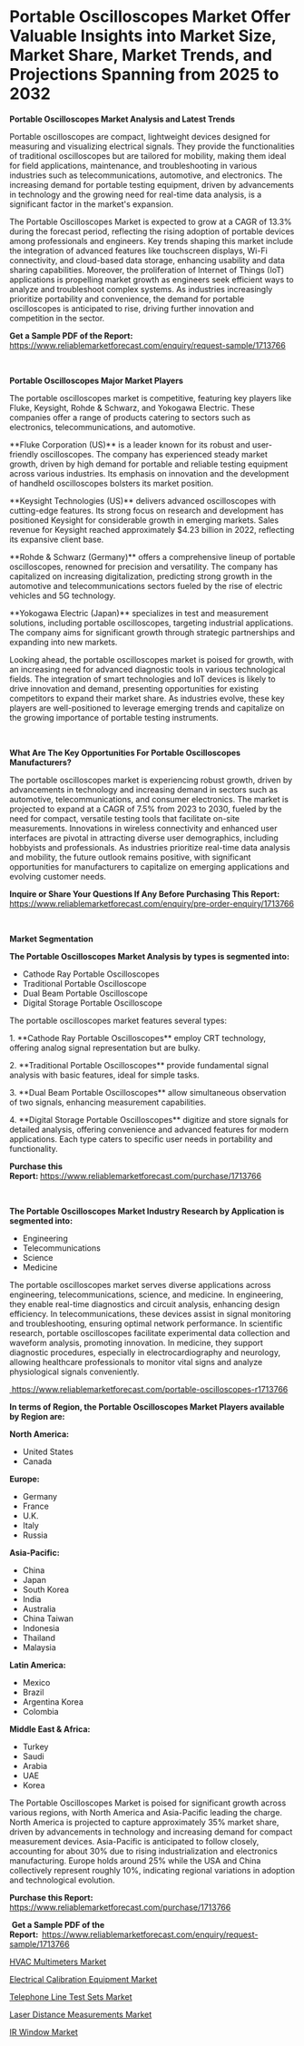 <p><h1>Portable Oscilloscopes Market Offer Valuable Insights into Market Size, Market Share, Market Trends, and Projections Spanning from 2025 to 2032</h1></p><p><strong>Portable Oscilloscopes Market Analysis and Latest Trends</strong></p>
<p><p>Portable oscilloscopes are compact, lightweight devices designed for measuring and visualizing electrical signals. They provide the functionalities of traditional oscilloscopes but are tailored for mobility, making them ideal for field applications, maintenance, and troubleshooting in various industries such as telecommunications, automotive, and electronics. The increasing demand for portable testing equipment, driven by advancements in technology and the growing need for real-time data analysis, is a significant factor in the market's expansion.</p><p>The Portable Oscilloscopes Market is expected to grow at a CAGR of 13.3% during the forecast period, reflecting the rising adoption of portable devices among professionals and engineers. Key trends shaping this market include the integration of advanced features like touchscreen displays, Wi-Fi connectivity, and cloud-based data storage, enhancing usability and data sharing capabilities. Moreover, the proliferation of Internet of Things (IoT) applications is propelling market growth as engineers seek efficient ways to analyze and troubleshoot complex systems. As industries increasingly prioritize portability and convenience, the demand for portable oscilloscopes is anticipated to rise, driving further innovation and competition in the sector.</p></p>
<p><strong>Get a Sample PDF of the Report:&nbsp;</strong> <a href="https://www.reliablemarketforecast.com/enquiry/request-sample/1713766?utm_campaign=1842&utm_medium=2&utm_source=Github&utm_content=ia&utm_term=28032025&utm_id=portable-oscilloscopes">https://www.reliablemarketforecast.com/enquiry/request-sample/1713766</a></p>
<p>&nbsp;</p>
<p><strong>Portable Oscilloscopes Major Market Players</strong></p>
<p><p>The portable oscilloscopes market is competitive, featuring key players like Fluke, Keysight, Rohde & Schwarz, and Yokogawa Electric. These companies offer a range of products catering to sectors such as electronics, telecommunications, and automotive.</p><p>**Fluke Corporation (US)** is a leader known for its robust and user-friendly oscilloscopes. The company has experienced steady market growth, driven by high demand for portable and reliable testing equipment across various industries. Its emphasis on innovation and the development of handheld oscilloscopes bolsters its market position.</p><p>**Keysight Technologies (US)** delivers advanced oscilloscopes with cutting-edge features. Its strong focus on research and development has positioned Keysight for considerable growth in emerging markets. Sales revenue for Keysight reached approximately $4.23 billion in 2022, reflecting its expansive client base.</p><p>**Rohde & Schwarz (Germany)** offers a comprehensive lineup of portable oscilloscopes, renowned for precision and versatility. The company has capitalized on increasing digitalization, predicting strong growth in the automotive and telecommunications sectors fueled by the rise of electric vehicles and 5G technology.</p><p>**Yokogawa Electric (Japan)** specializes in test and measurement solutions, including portable oscilloscopes, targeting industrial applications. The company aims for significant growth through strategic partnerships and expanding into new markets.</p><p>Looking ahead, the portable oscilloscopes market is poised for growth, with an increasing need for advanced diagnostic tools in various technological fields. The integration of smart technologies and IoT devices is likely to drive innovation and demand, presenting opportunities for existing competitors to expand their market share. As industries evolve, these key players are well-positioned to leverage emerging trends and capitalize on the growing importance of portable testing instruments.</p></p>
<p>&nbsp;</p>
<p><strong>What Are The Key Opportunities For Portable Oscilloscopes Manufacturers?</strong></p>
<p><p>The portable oscilloscopes market is experiencing robust growth, driven by advancements in technology and increasing demand in sectors such as automotive, telecommunications, and consumer electronics. The market is projected to expand at a CAGR of 7.5% from 2023 to 2030, fueled by the need for compact, versatile testing tools that facilitate on-site measurements. Innovations in wireless connectivity and enhanced user interfaces are pivotal in attracting diverse user demographics, including hobbyists and professionals. As industries prioritize real-time data analysis and mobility, the future outlook remains positive, with significant opportunities for manufacturers to capitalize on emerging applications and evolving customer needs.</p></p>
<p><strong>Inquire or Share Your Questions If Any Before Purchasing This Report:</strong> <a href="https://www.reliablemarketforecast.com/enquiry/pre-order-enquiry/1713766?utm_campaign=1842&utm_medium=2&utm_source=Github&utm_content=ia&utm_term=28032025&utm_id=portable-oscilloscopes">https://www.reliablemarketforecast.com/enquiry/pre-order-enquiry/1713766</a></p>
<p>&nbsp;</p>
<p><strong>Market Segmentation</strong></p>
<p><strong>The Portable Oscilloscopes Market Analysis by types is segmented into:</strong></p>
<p><ul><li>Cathode Ray Portable Oscilloscopes</li><li>Traditional Portable Oscilloscope</li><li>Dual Beam Portable Oscilloscope</li><li>Digital Storage Portable Oscilloscope</li></ul></p>
<p><p>The portable oscilloscopes market features several types: </p><p>1. **Cathode Ray Portable Oscilloscopes** employ CRT technology, offering analog signal representation but are bulky.  </p><p>2. **Traditional Portable Oscilloscopes** provide fundamental signal analysis with basic features, ideal for simple tasks.  </p><p>3. **Dual Beam Portable Oscilloscopes** allow simultaneous observation of two signals, enhancing measurement capabilities.  </p><p>4. **Digital Storage Portable Oscilloscopes** digitize and store signals for detailed analysis, offering convenience and advanced features for modern applications. Each type caters to specific user needs in portability and functionality.</p></p>
<p><strong>Purchase this Report:&nbsp;</strong><a href="https://www.reliablemarketforecast.com/purchase/1713766?utm_campaign=1842&utm_medium=2&utm_source=Github&utm_content=ia&utm_term=28032025&utm_id=portable-oscilloscopes">https://www.reliablemarketforecast.com/purchase/1713766</a></p>
<p>&nbsp;</p>
<p><strong>The Portable Oscilloscopes Market Industry Research by Application is segmented into:</strong></p>
<p><ul><li>Engineering</li><li>Telecommunications</li><li>Science</li><li>Medicine</li></ul></p>
<p><p>The portable oscilloscopes market serves diverse applications across engineering, telecommunications, science, and medicine. In engineering, they enable real-time diagnostics and circuit analysis, enhancing design efficiency. In telecommunications, these devices assist in signal monitoring and troubleshooting, ensuring optimal network performance. In scientific research, portable oscilloscopes facilitate experimental data collection and waveform analysis, promoting innovation. In medicine, they support diagnostic procedures, especially in electrocardiography and neurology, allowing healthcare professionals to monitor vital signs and analyze physiological signals conveniently.</p></p>
<p><a href="https://www.reliablemarketforecast.com/portable-oscilloscopes-r1713766?utm_campaign=1842&utm_medium=2&utm_source=Github&utm_content=ia&utm_term=28032025&utm_id=portable-oscilloscopes">&nbsp;https://www.reliablemarketforecast.com/portable-oscilloscopes-r1713766</a></p>
<p><strong>In terms of Region, the Portable Oscilloscopes Market Players available by Region are:</strong></p>
<p>
    <p> <strong> North America: </strong>
        <ul>
            <li>United States</li>
            <li>Canada</li>
        </ul>
        </p> 
    <p> <strong> Europe: </strong>
        <ul>
            <li>Germany</li>
            <li>France</li>
            <li>U.K.</li>
            <li>Italy</li>
            <li>Russia</li>
        </ul>
        </p> 
    <p> <strong> Asia-Pacific: </strong>
        <ul>
            <li>China</li>
            <li>Japan</li>
            <li>South Korea</li>
            <li>India</li>
            <li>Australia</li>
            <li>China Taiwan</li>
            <li>Indonesia</li>
            <li>Thailand</li>
            <li>Malaysia</li>
        </ul>
        </p> 
    <p> <strong> Latin America: </strong>
        <ul>
            <li>Mexico</li>
            <li>Brazil</li>
            <li>Argentina Korea</li>
            <li>Colombia</li>
        </ul>
        </p> 
    <p> <strong> Middle East & Africa: </strong>
        <ul>
            <li>Turkey</li>
            <li>Saudi</li>
            <li>Arabia</li>
            <li>UAE</li>
            <li>Korea</li>
        </ul>
    </p>
    </p>
<p><p>The Portable Oscilloscopes Market is poised for significant growth across various regions, with North America and Asia-Pacific leading the charge. North America is projected to capture approximately 35% market share, driven by advancements in technology and increasing demand for compact measurement devices. Asia-Pacific is anticipated to follow closely, accounting for about 30% due to rising industrialization and electronics manufacturing. Europe holds around 25% while the USA and China collectively represent roughly 10%, indicating regional variations in adoption and technological evolution.</p></p>
<p><strong>Purchase this Report: </strong><a href="https://www.reliablemarketforecast.com/purchase/1713766?utm_campaign=1842&utm_medium=2&utm_source=Github&utm_content=ia&utm_term=28032025&utm_id=portable-oscilloscopes">https://www.reliablemarketforecast.com/purchase/1713766</a></p>
<p>&nbsp;<strong>Get a Sample PDF of the Report:&nbsp;&nbsp;</strong><a href="https://www.reliablemarketforecast.com/enquiry/request-sample/1713766?utm_campaign=1842&utm_medium=2&utm_source=Github&utm_content=ia&utm_term=28032025&utm_id=portable-oscilloscopes">https://www.reliablemarketforecast.com/enquiry/request-sample/1713766</a></p>
<p><strong></strong></p>
<p><p><a href="https://github.com/mronmizoe/Market-Research-Report-List-1/blob/main/hvac-multimeters-market.md?utm_campaign=1842&utm_medium=2&utm_source=Github&utm_content=ia&utm_term=28032025&utm_id=portable-oscilloscopes">HVAC Multimeters Market</a></p><p><a href="https://github.com/hayasiorover/Market-Research-Report-List-1/blob/main/electrical-calibration-equipment-market.md?utm_campaign=1842&utm_medium=2&utm_source=Github&utm_content=ia&utm_term=28032025&utm_id=portable-oscilloscopes">Electrical Calibration Equipment Market</a></p><p><a href="https://github.com/tandyorandby/Market-Research-Report-List-1/blob/main/telephone-line-test-sets-market.md?utm_campaign=1842&utm_medium=2&utm_source=Github&utm_content=ia&utm_term=28032025&utm_id=portable-oscilloscopes">Telephone Line Test Sets Market</a></p><p><a href="https://github.com/gitfwelday/Market-Research-Report-List-1/blob/main/laser-distance-measurements-market.md?utm_campaign=1842&utm_medium=2&utm_source=Github&utm_content=ia&utm_term=28032025&utm_id=portable-oscilloscopes">Laser Distance Measurements Market</a></p><p><a href="https://github.com/janskudiony/Market-Research-Report-List-1/blob/main/ir-window-market.md?utm_campaign=1842&utm_medium=2&utm_source=Github&utm_content=ia&utm_term=28032025&utm_id=portable-oscilloscopes">IR Window Market</a></p></p>